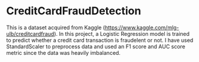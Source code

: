 # CreditCardFraudDetection
This is a dataset acquired from Kaggle (https://www.kaggle.com/mlg-ulb/creditcardfraud). In this project, a Logistic Regression model is trained to predict whether a credit card transaction is fraudelent or not. I have used StandardScaler to preprocess data and used an F1 score and AUC score metric since the data was heavily imbalanced.
